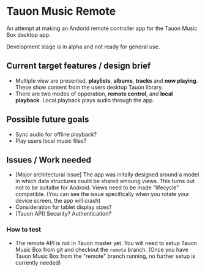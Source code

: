 
# Tauon Music Remote

An attempt at making an Andorid remote controller app for the Tauon Music Box desktop app.

Development stage is in alpha and not ready for general use.

## Current target features / design brief

 - Multiple view are presented, **playlists**, **albums**, **tracks** and **now playing**.
 These show content from the users desktop Tauon library.
 - There are two modes of opperation, **remote control**, and **local playback**. 
 Local playback plays audio through the app.
 
## Possible future goals

 - Sync audio for offline playback?
 - Play users local music files?

## Issues / Work needed

 - [Major architectural issue] The app was initally designed around a model in which data
 structures could be shared amoung views. This turns out not to be suitalbe for Android. Views need to be
 made "lifecycle" compatible. (You can see the issue specifically when you rotate your device screen,
 the app will crash)
 - Consideration for tablet display sizes?
 - [Tauon API] Security? Authentication?
 
 ### How to test
 
  - The remote API is not in Tauon master yet. You will need to setup Tauon Music Box from git and checkout the `remote` branch.
  (Once you have Tauon Music Box from the "remote" branch running, no further setup is currently needed)


